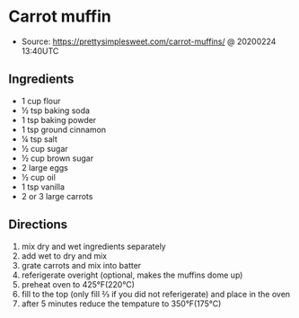 # Carrot muffin
 * Source: https://prettysimplesweet.com/carrot-muffins/ @ 20200224 13:40UTC

## Ingredients
 * 1 cup flour
 * ½ tsp baking soda
 * 1 tsp baking powder
 * 1 tsp ground cinnamon
 * ¼ tsp salt
 * ½ cup sugar
 * ½ cup brown sugar
 * 2 large eggs
 * ½ cup oil
 * 1 tsp vanilla
 * 2 or 3 large carrots

## Directions
1. mix dry and wet ingredients separately
2. add wet to dry and mix
3. grate carrots and mix into batter
4. referigerate overight (optional, makes the muffins dome up)
5. preheat oven to 425°F(220°C)
6. fill to the top (only fill ⅔ if you did not referigerate) and place in the oven
7. after 5 minutes reduce the tempature to 350°F(175°C)
